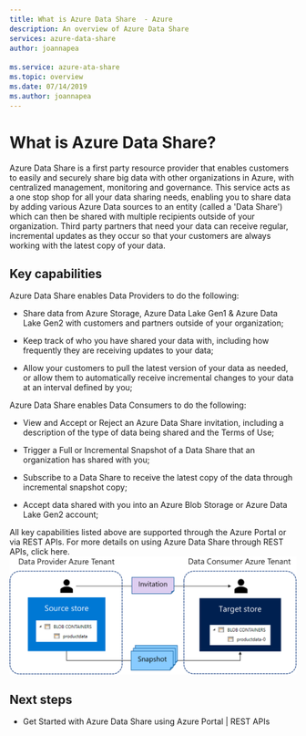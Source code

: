 ```yaml
---
title: What is Azure Data Share  - Azure
description: An overview of Azure Data Share
services: azure-data-share
author: joannapea

ms.service: azure-ata-share
ms.topic: overview
ms.date: 07/14/2019
ms.author: joannapea
---
```

# What is Azure Data Share?

Azure Data Share is a first party resource provider that enables customers to easily and securely share big data with other organizations in Azure, with centralized management, monitoring and governance. This service acts as a one stop shop for all your data sharing needs, enabling you to share data by adding various Azure Data sources to an entity (called a 'Data Share') which can then be shared with multiple recipients outside of your organization. Third party partners that need your data can receive regular, incremental updates as they occur so that your customers are always working with the latest copy of your data. 

## Key capabilities

Azure Data Share enables Data Providers to do the following:

* Share data from Azure Storage, Azure Data Lake Gen1 & Azure Data Lake Gen2 with customers and partners outside of your organization;

* Keep track of who you have shared your data with, including how frequently they are receiving updates to your data;

* Allow your customers to pull the latest version of your data as needed, or allow them to automatically receive         incremental changes to your data at an interval defined by you;

Azure Data Share enables Data Consumers to do the following: 

* View and Accept or Reject an Azure Data Share invitation, including a description of the type of data being shared and the Terms of Use; 

* Trigger a Full or Incremental Snapshot of a Data Share that an organization has shared with you;

* Subscribe to a Data Share to receive the latest copy of the data through incremental snapshot copy;

* Accept data shared with you into an Azure Blob Storage or Azure Data Lake Gen2 account; 

All key capabilities listed above are supported through the Azure Portal or via REST APIs. For more details on using Azure Data Share through REST APIs, click here. 
    ![Supported Scenarios](./media/supportedscenarios.png "Supported Scenarios")
## Next steps

* Get Started with Azure Data Share using Azure Portal | REST APIs